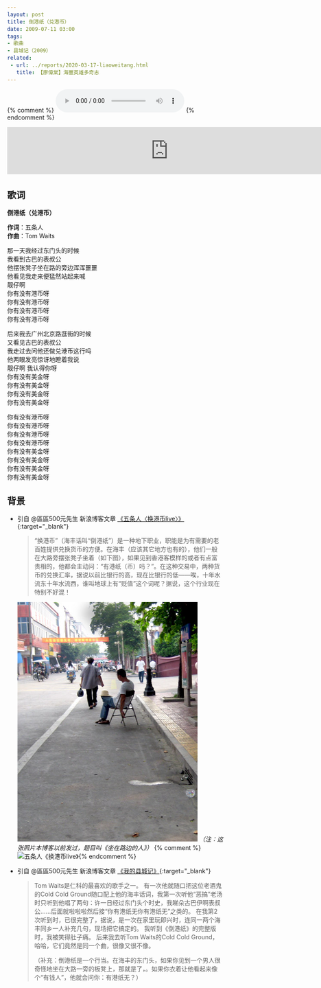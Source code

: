 ```yaml
---
layout: post
title: 倒港纸（兑港币）
date: 2009-07-11 03:00
tags: 
- 歌曲
- 县城记（2009）
related:
 - url: ../reports/2020-03-17-liaoweitang.html
   title: 【廖偉棠】海豐英雄多奇志
---
```

{% comment %}
<audio controls autoplay loop  src="https://ep-sycdn.kuwo.cn/00b12c17d02cb2fd2e40b941e271025f/5f9cca6d/resource/n2/29/36/4100590056.mp3">
您的浏览器不支持 audio 标签。
</audio>
{% endcomment %}

<iframe frameborder="no" border="0" marginwidth="0" marginheight="0" width="750" height="110" loading="lazy" sandbox="allow-popups allow-scripts allow-same-origin" src="https://www.xiami.com/webapp/embed-player?autoPlay=1&id=1769016975"></iframe>

## 歌词

**倒港纸（兑港币）**

**作词**：五条人  
**作曲**：Tom Waits

那一天我经过东门头的时候  
我看到古巴的表叔公  
他摆张凳子坐在路的旁边浑浑噩噩  
他看见我走来便猛然站起来喊  
靓仔啊  
你有没有港币呀  
你有没有港币呀  
你有没有港币呀  
你有没有港币呀

后来我去广州北京路逛街的时候  
又看见古巴的表叔公  
我走过去问他还做兑港币这行吗  
他两眼发亮惊讶地瞪着我说  
靓仔啊 我认得你呀  
你有没有美金呀  
你有没有美金呀  
你有没有美金呀  
你有没有美金呀

你有没有港币呀  
你有没有港币呀  
你有没有港币呀  
你有没有港币呀  
你有没有美金呀  
你有没有美金呀  
你有没有美金呀  
你有没有美金呀

## 背景

* 引自 @區區500元先生 新浪博客文章 [《五条人〈换港币live〉》](http://blog.sina.com.cn/s/blog_4b980b3b0100ab9l.html){:target="_blank"}

  > “换港币”（海丰话叫“倒港纸”）是一种地下职业，职能是为有需要的老百姓提供兑换货币的方便。在海丰（应该其它地方也有的），他们一般在大路旁摆张凳子坐着（如下图），如果见到香港客模样的或者有点富贵相的，他都会主动问：“有港纸（币）吗？”。在这种交易中，两种货币的兑换汇率，据说以前比银行的高，现在比银行的低——唉，十年水流东十年水流西，谁叫地球上有“贬值”这个词呢？据说，这个行业现在特别不好混！

  ![五条人《换港币live》](/assets/imgs/hkd500.jpg)
    *（注：这张照片本博客以前发过，题目叫《坐在路边的人》）*
  {% comment %}![五条人《换港币live》](https://user-images.githubusercontent.com/72788982/100043190-d9689e80-2e47-11eb-8da4-fa8974acff40.jpg){% endcomment %}

* 引自 @區區500元先生 新浪博客文章 [《我的县城记》](http://blog.sina.com.cn/s/blog_4b980b3b0100f9r1.html){:target="_blank"}
  
  > Tom Waits是仁科的最喜欢的歌手之一。
  > 有一次他就随口把这位老酒鬼的Cold Cold Ground随口配上他的海丰话词，我第一次听他“恶搞”老汤时只听到他唱了两句：许一日经过东门头个时史，我睇朵古巴伊啊表叔公……后面就啦啦啦然后接“你有港纸无你有港纸无”之类的。
  > 在我第2次听到时，已很完整了，据说，是一次在家里玩即兴时，连同一两个海丰同乡一人补充几句，现场把它搞定的。
  > 我听到《倒港纸》的完整版时，我被笑得肚子痛。
  > 后来我去听Tom Waits的Cold Cold Ground，哈哈，它们竟然是同一个曲，很像又很不像。
  >
  > （补充：倒港纸是一个行当。在海丰的东门头，如果你见到一个男人很奇怪地坐在大路一旁的板凳上，那就是了，。如果你衣着让他看起来像个“有钱人”，他就会问你：有港纸无？）
